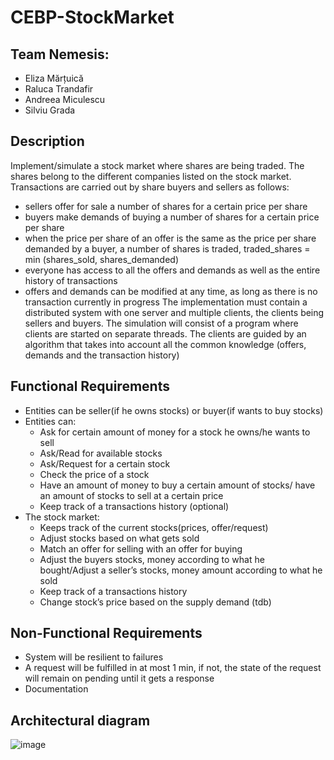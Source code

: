 # CEBP-StockMarket

## Team Nemesis:

-	Eliza Mărțuică 
-	Raluca Trandafir
-	Andreea Miculescu
-	Silviu Grada

## Description

Implement/simulate a stock market where shares are being traded. The shares belong to the different companies listed on the stock market. Transactions are carried out by share buyers and sellers as follows:

-	sellers offer for sale a number of shares for a certain price per share
- buyers make demands of buying a number of shares for a certain price per share
-	when the price per share of an offer is the same as the price per share demanded by a buyer, a number of shares is traded, traded_shares = min (shares_sold, shares_demanded)
-	everyone has access to all the offers and demands as well as the entire history of transactions
-	offers and demands can be modified at any time, as long as there is no transaction currently in progress The implementation must contain a distributed system with one server and multiple clients, the clients being sellers and buyers. The simulation will consist of a program where clients are started on separate threads. The clients are guided by an algorithm that takes into account all the common knowledge (offers, demands and the transaction history)

## Functional Requirements

-	Entities can be seller(if he owns stocks) or buyer(if wants to buy stocks)
-	Entities can:
    -	Ask for certain amount of money for a stock he owns/he wants to sell
    -	Ask/Read for available stocks
    -	Ask/Request for a certain stock
    -	Check the price of a stock 
    -	Have an amount of money to buy a certain amount of stocks/ have an amount of stocks to sell at a certain price
    -	Keep track of a transactions history (optional)
-	The stock market:
    -	Keeps track of the current stocks(prices, offer/request)
    -	Adjust stocks based on what gets sold
    -	Match an offer for selling with an offer for buying
    -	Adjust the buyers stocks, money according to what he bought/Adjust a seller’s stocks, money amount according to what he sold
    -	Keep track of a transactions history
    -	Change stock’s price based on the supply demand (tdb)

## Non-Functional Requirements

-	System will be resilient to failures
-	A request will be fulfilled in at most 1 min, if not, the state of the request will remain on pending until it gets a response
-	Documentation   

## Architectural diagram

![image](https://user-images.githubusercontent.com/73436228/197861847-53f41c24-599e-4588-9974-33db1646c493.png)


